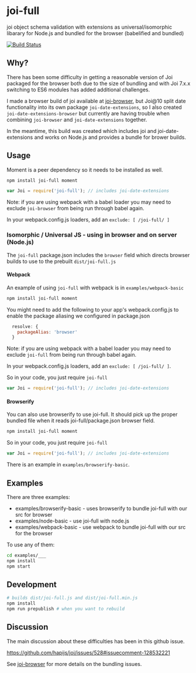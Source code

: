 # joi-full

joi object schema validation with extensions as universal/isomorphic libarary for Node.js and bundled for the browser (babelified and bundled)

[![Build Status](https://secure.travis-ci.org/jeffbski/joi-full.png?branch=master)](http://travis-ci.org/jeffbski/joi-full)

## Why?

There has been some difficulty in getting a reasonable version of Joi packaged for the browser both due to the size of bundling and with Joi 7.x.x switching to ES6 modules has added additional challenges.

I made a browser build of joi available at [joi-browser](https://github.com/jeffbski/joi-browser), but Joi@10 split date functionality into its own package `joi-date-extensions`, so I also created `joi-date-extensions-browser` but currently are having trouble when combining `joi-browser` and `joi-date-extensions` together.

In the meantime, this build was created which includes joi and joi-date-extensions and works on Node.js and provides a bundle for brower builds.


## Usage

Moment is a peer dependency so it needs to be installed as well.

```bash
npm install joi-full moment
```

```javascript
var Joi = require('joi-full'); // includes joi-date-extensions
```

Note: if you are using webpack with a babel loader you may need to exclude `joi-browser` from being run through babel again.

In your webpack.config.js loaders, add an `exclude: [ /joi-full/ ]`

### Isomorphic / Universal JS - using in browser and on server (Node.js)

The `joi-full` package.json includes the `browser` field which directs browser builds to use to the prebuilt `dist/joi-full.js`


#### Webpack

An example of using `joi-full` with webpack is in `examples/webpack-basic`

```bash
npm install joi-full moment
```

You might need to add the following to your app's webpack.config.js to enable the package aliasing we configured in package.json

```javascript
  resolve: {
    packageAlias: 'browser'
  }
```

Note: if you are using webpack with a babel loader you may need to exclude `joi-full` from being run through babel again.

In your webpack.config.js loaders, add an `exclude: [ /joi-full/ ]`.


So in your code, you just require `joi-full`

```javascript
var Joi = require('joi-full'); // includes joi-date-extensions
```

#### Browserify

You can also use browserify to use joi-full. It should pick up the proper bundled file when it reads joi-full/package.json browser field.

```bash
npm install joi-full moment
```

So in your code, you just require `joi-full`

```javascript
var Joi = require('joi-full'); // includes joi-date-extensions
```

There is an example in `examples/browserify-basic`.

## Examples

There are three examples:

 - examples/browserify-basic - uses browserify to bundle joi-full with our src for browser
 - examples/node-basic - use joi-full with node.js
 - examples/webpack-basic - use webpack to bundle joi-full with our src for the browser

To use any of them:

```bash
cd examples/___
npm install
npm start
```

## Development

```bash
# builds dist/joi-full.js and dist/joi-full.min.js
npm install
npm run prepublish # when you want to rebuild
```


## Discussion

The main discussion about these difficulties has been in this github issue.

https://github.com/hapijs/joi/issues/528#issuecomment-128532221

See [joi-browser](https://github.com/jeffbski/joi-browser) for more details on the bundling issues.
